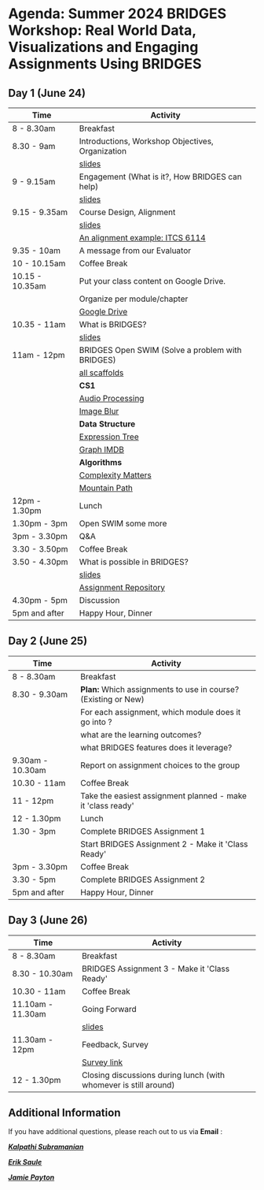 # Agenda: Summer 2024 BRIDGES Workshop: Real World Data, Visualizations and Engaging Assignments Using BRIDGES 

## Day 1 (June 24)

|  Time  |  Activity  |
|  ----- |  ------ |
|  8 - 8.30am      |  Breakfast |
|  8.30 - 9am      | Introductions, Workshop Objectives, Organization |
|                  | [slides](slides/objective.pdf) |
|  9 - 9.15am      | Engagement (What is it?, How BRIDGES can help) |
|                  | [slides](slides/engagement_bridges.pdf) |
|  9.15 - 9.35am   | Course Design, Alignment  |
|                  | [slides](slides/coursestructure_csmat.pdf) |
|                  | [An alignment example: ITCS 6114](slides/structure_figs/6114.html) |
|  9.35 - 10am     |  A message from our Evaluator  |
|  10 - 10.15am    |  Coffee Break |
|  10.15 - 10.35am | Put your class content on Google Drive. |
|                  | Organize per module/chapter |
|                  | [Google Drive](https://drive.google.com/drive/u/0/folders/1EHdqO6UZlaja-hgX9MTeT09_yhl0AXJS )                                           |
|  10.35 - 11am  | What is BRIDGES?  |
|                 | [slides](slides/bridgestutorial.pdf) |
|  11am - 12pm | BRIDGES Open SWIM  (Solve a problem with BRIDGES)  |
|                 | [all scaffolds](openswim.zip)                       |
|                 | **CS1**                               |
|                 | [Audio Processing](openswim/33-AudioMixing/README.html) |
|                 | [Image Blur](openswim/image_blur/README.html) |
|                 | **Data Structure**                    |
|                 | [Expression Tree](openswim/expression_tree/README.html) |
|                 | [Graph IMDB](openswim/graphIMDB/README.html) |
|                 | **Algorithms**                        |
|                 | [Complexity Matters](openswim/complexity_matters/README.html) |
|                 | [Mountain Path](openswim/23-MountainPaths/README.html) |
|  12pm - 1.30pm  | Lunch |
|  1.30pm - 3pm   | Open SWIM some more |
|  3pm - 3.30pm   | Q&A |
|  3.30 - 3.50pm   | Coffee Break |
|  3.50 - 4.30pm   | What is possible in BRIDGES? |
|                 | [slides](slides/whatispossible.pdf) |
|                 | [Assignment Repository](https://bridgesuncc.github.io/newassignments.html) |
| 4.30pm - 5pm | Discussion  |
|  5pm and after   |  Happy Hour, Dinner |


## Day 2 (June 25)

|  Time  |  Activity  |
|  ----- |  ------ |
|  8 - 8.30am     |  Breakfast |
|  8.30 - 9.30am     | **Plan:** Which assignments to use in course? (Existing or New) |
|                   | For each assignment, which module does it go into ? |
|                   | what are the learning outcomes? |
|                   | what BRIDGES features does it leverage? |
|  9.30am - 10.30am | Report on assignment choices to the group |
|  10.30 - 11am   | Coffee Break |
|  11 - 12pm  | Take the easiest assignment planned - make it 'class ready' | 
|  12 - 1.30pm    | Lunch  | 
|  1.30 - 3pm  | Complete BRIDGES Assignment 1  | 
|              | Start BRIDGES Assignment 2 - Make it 'Class Ready'                               |
|  3pm - 3.30pm  | Coffee Break | 
|  3.30 - 5pm |  Complete BRIDGES Assignment 2 |
|  5pm and after  | Happy Hour, Dinner|

## Day 3 (June 26)

|  Time  |  Activity  |
|  ----- |  ------ |
|  8 - 8.30am     | Breakfast  |
|  8.30 - 10.30am  |  BRIDGES Assignment 3 - Make it 'Class Ready'  |
|  10.30 - 11am  | Coffee Break |
|  11.10am - 11.30am  | Going Forward  |
|                 | [slides](slides/goingfurther.pdf) |
|  11.30am - 12pm     | Feedback, Survey  |
|                 | [Survey link]( https://uncc.qualtrics.com/jfe/form/SV_bgxw85Ztuirjltz ) |
|  12 - 1.30pm    | Closing discussions during lunch (with whomever is still around) |



## Additional Information

If you have additional questions, please reach out to us via **Email** :

[***Kalpathi Subramanian***](mailto:krs@uncc.edu?subject=BRIDGES%20Summer22%20Workshop)

[***Erik Saule***](mailto:esaule@uncc.edu?subject=BRIDGES%20Summer22%20Workshop)

[***Jamie Payton***](mailto:payton@temple.edu?subject=BRIDGES%20Summer22%20Workshop)
